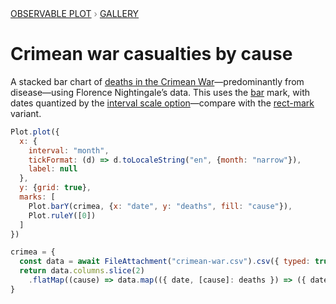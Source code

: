 <div style="color: grey; font: 13px/25.5px var(--sans-serif); text-transform: uppercase;"><h1 style="display: none;">Plot: Crimean war casualties by cause (with barY)</h1><a href="/plot">Observable Plot</a> › <a href="/@observablehq/plot-gallery">Gallery</a></div>

# Crimean war casualties by cause

A stacked bar chart of [deaths in the Crimean War](https://en.wikipedia.org/wiki/Florence_Nightingale#Crimean_War)—predominantly from <span style="border-bottom: solid ${d3.schemeTableau10[0]} 3px;">disease</span>—using Florence Nightingale’s data. This uses the [bar](https://observablehq.com/plot/marks/bar) mark, with dates quantized by the [interval scale option](https://observablehq.com/plot/features/scales#interval)—compare with the [rect-mark](https://observablehq.com/@observablehq/plot-crimean-war-recty) variant.

```js echo
Plot.plot({
  x: {
    interval: "month",
    tickFormat: (d) => d.toLocaleString("en", {month: "narrow"}),
    label: null
  },
  y: {grid: true},
  marks: [
    Plot.barY(crimea, {x: "date", y: "deaths", fill: "cause"}),
    Plot.ruleY([0])
  ]
})
```

```js echo
crimea = {
  const data = await FileAttachment("crimean-war.csv").csv({ typed: true });
  return data.columns.slice(2)
    .flatMap((cause) => data.map(({ date, [cause]: deaths }) => ({ date, cause, deaths })));
}
```
